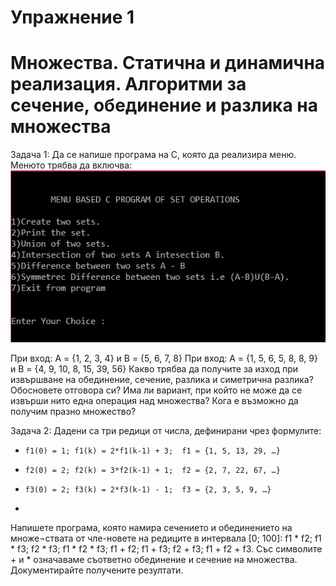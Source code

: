 
# Упражнение 1
# Множества. Статична и динамична реализация. Алгоритми за сечение, обединение и разлика на множества

Задача 1: Да се напише програма на C, която да реализира меню. Менюто трябва да включва: 
![alt tag](https://github.com/milenaangelova/lab2_Sets/blob/master/sets_menu.jpg)

При вход: A = {1, 2, 3, 4} и B = {5, 6, 7, 8} 
При вход: A = {1, 5, 6, 5, 8, 8, 9} и B = {4, 9, 10, 8, 15, 39, 56}
Какво трябва да получите за изход при извършване на обединение, сечение, разлика и симетрична разлика? Обосновете отговора си?
Има ли вариант, при който не може да се извърши нито една операция над множества?
Кога е възможно да получим празно множество?

Задача 2: Дадени са три редици от числа, дефинирани чрез формулите:
-     f1(0) = 1; f1(k) = 2*f1(k-1) + 3;  f1 = {1, 5, 13, 29, …}
-     f2(0) = 2; f2(k) = 3*f2(k-1) + 1;  f2 = {2, 7, 22, 67, …}
-     f3(0) = 2; f3(k) = 2*f3(k-1) - 1;  f3 = {2, 3, 5, 9, …}
-     
Напишете програма, която намира сечението и обединението на множе¬ствата от чле-новете на редиците в интервала [0; 100]: f1 * f2; f1 * f3; f2 * f3; f1 * f2 * f3; f1 + f2; f1 + f3; f2 + f3; f1 + f2 + f3. Със символите + и * означаваме съответно обединение и сечение на множества. Документирайте получените резултати.


